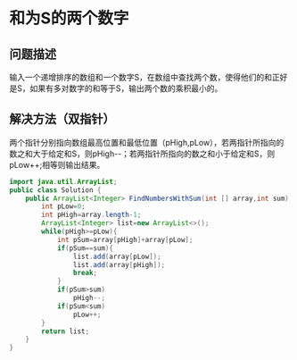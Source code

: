 # 和为S的两个数字
## 问题描述
输入一个递增排序的数组和一个数字S，在数组中查找两个数，使得他们的和正好是S，如果有多对数字的和等于S，输出两个数的乘积最小的。
## 解决方法（双指针）
两个指针分别指向数组最高位置和最低位置（pHigh,pLow），若两指针所指向的数之和大于给定和S，则pHigh--；若两指针所指向的数之和小于给定和S，则pLow++;相等则输出结果。
```java
import java.util.ArrayList;
public class Solution {
    public ArrayList<Integer> FindNumbersWithSum(int [] array,int sum) {
        int pLow=0;
        int pHigh=array.length-1;
        ArrayList<Integer> list=new ArrayList<>();
        while(pHigh>=pLow){
            int pSum=array[pHigh]+array[pLow];
            if(pSum==sum){
                list.add(array[pLow]);
                list.add(array[pHigh]);
                break;
            }
            if(pSum>sum)
                pHigh--;
            if(pSum<sum)
                pLow++;
        }
        return list;
    }
}
```
